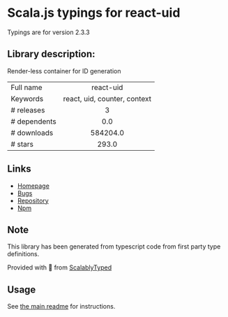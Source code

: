 
# Scala.js typings for react-uid

Typings are for version 2.3.3

## Library description:
Render-less container for ID generation

|                    |                 |
| ------------------ | :-------------: |
| Full name          | react-uid |
| Keywords           | react, uid, counter, context |
| # releases         | 3 |
| # dependents       | 0.0 |
| # downloads        | 584204.0 |
| # stars            | 293.0 |

## Links
- [Homepage](https://github.com/thearnica/react-uid#readme)
- [Bugs](https://github.com/thearnica/react-uid/issues)
- [Repository](https://github.com/thearnica/react-uid)
- [Npm](https://www.npmjs.com/package/react-uid)
    


## Note
This library has been generated from typescript code from first party type definitions.

Provided with :purple_heart: from [ScalablyTyped](https://github.com/oyvindberg/ScalablyTyped)

## Usage
See [the main readme](../../readme.md) for instructions.



